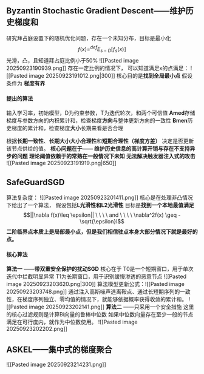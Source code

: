 ## **Byzantin Stochastic Gradient Descent——维护历史梯度和**
研究拜占庭设置下的随机优化问题，存在一个未知分布，目标是最小化$$f(x) =^{def} E_{s-D}[f_s(x)]$$
光滑，凸，且知道拜占庭比例小于50%
![[Pasted image 20250923190939.png]]
存在一定比例的情况下， 可以知道满足x的点满足：
![[Pasted image 20250923191012.png|300]]
核心目的是**找到全局最小点**
假设条件为 **梯度有界**
#### 提出的算法
输入学习率，初始模型，D为约束参数，T为迭代轮次，和两个可信值
**Amed**存储梯度与参数方向的内积累计和，检查梯度**方向**与整体更新方向的一致性
**Bmen**历史梯度的累计和，检查梯度**大小**长期来看是否合理

根据**长期一致性**、**长期大小大小合理性**和**短期合理性（梯度方差）** 决定是否更新该节点供给的值。
**核心问题在于——
    维护历史信息的高计算开销与存在不支持异步的问题**
    **理论阈值依赖于的常熟在一般情况下未知**
    **无法解决触发器注入式的攻击**
![[Pasted image 20250923191919.png|650]]

## SafeGuardSGD
算法复杂度：
![[Pasted image 20250923201411.png]]
核心是在处理非凸情况下给出了一个算法，
假设包括**L光滑性和L2光滑性**
目标是**找到一个本地最值满足**
$$||\nabla f(x)\leq \epsilon|| \ \ \ \ and \ \ \ \ \nabla^2f(x) \geq - \sqrt{\epsilon}I$$
**二阶临界点本质上是局部最小点，但是我们相信驻点本身大部分情况下就是最好的点。**
#### 核心算法
**算法一** ——**带双重安全保护的扰动SGD**
核心在于
T0是一个短期窗口，用于单次迭代中拦截明显异常
T1为长期窗口，用于识别缓慢渗透的恶意节点
![[Pasted image 20250923203620.png|300]]
算法模型更新公式：![[Pasted image 20250923203748.png]]
通过注入高斯噪声逃离鞍点、通过长短期序列的一致性，在梯度序列独立、零均值的情况下，就能够依据概率获得收敛的累计和。
![[Pasted image 20250923202141.png]]
**算法二** ——只采用一个安全措施
这里的核心过滤规则是计算Bi向量的鲁棒中位数
如果中位数向量存在至少一般的节点满足在可行度内，就作为中位数使用。
![[Pasted image 20250923202202.png]]

## ASKEL——集中式的梯度聚合
![[Pasted image 20250923214231.png]]